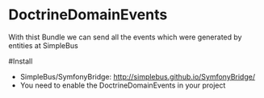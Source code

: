 # DoctrineDomainEvents

With thist Bundle we can send all the events which were generated by entities at SimpleBus

#Install

- SimpleBus/SymfonyBridge: http://simplebus.github.io/SymfonyBridge/
- You need to enable the DoctrineDomainEvents in your project

